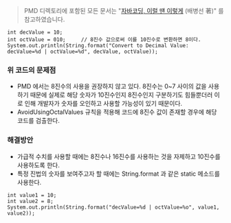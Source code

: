 > PMD 디렉토리에 포함된 모든 문서는 "[자바코딩, 이럴 땐 이렇게](http://wikibook.co.kr/java-coding-with-pmd/) (배병선 著)" 를 참고하였습니다.

```
int decValue = 10;
int octValue = 010;     // 8진수 값으로써 이를 10진수로 변환하면 8이다.
System.out.println(String.format("Convert to Decimal Value: decValue=%d | octValue=%d", decValue, octValue));
```

### 위 코드의 문제점
* PMD 에서는 8진수의 사용을 권장하지 않고 있다. 8진수는 0~7 사이의 값을 사용하기 때문에 실제로 해당 숫자가 10진수인지 8진수인지 구분하기도 힘들뿐더러 이로 인해 개발자가 숫자를 오인하고 사용할 가능성이 있기 때문이다.
* AvoidUsingOctalValues 규칙을 적용해 코드에 8진수 값이 존재할 경우에 해당 코드를 검출한다.

### 해결방안
* 가급적 수치를 사용할 때에는 8진수나 16진수를 사용하는 것을 자제하고 10진수를 사용하도록 한다. 
* 특정 진법의 숫자를 보여주고자 할 때에는 String.format 과 같은 static 메소드를 사용한다.

```
int value1 = 10;
int value2 = 8;
System.out.println(String.format("decValue=%d | octValue=%o", value1, value2));
```
